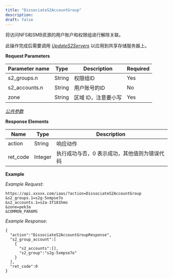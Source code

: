 ```yaml
---
title: "DissociateS2AccountGroup"
description: 
draft: false
---
```




将访问NFS和SMB资源的用户账户和权限组进行解除关联。

此操作完成后需要调用 [_UpdateS2Servers_](../update_s2_servers/) 以应用到共享存储服务器上。

**Request Parameters**

| Parameter name | Type | Description | Required |
| --- | --- | --- | --- |
| s2_groups.n | String | 权限组ID | Yes |
| s2_accounts.n | String | 用户账号的ID | No |
| zone | String | 区域 ID，注意要小写 | Yes |

[_公共参数_](../../../parameters/)

**Response Elements**

| Name | Type | Description |
| --- | --- | --- |
| action | String | 响应动作 |
| ret_code | Integer | 执行成功与否，0 表示成功，其他值则为错误代码 |

**Example**

_Example Request_:

```
https://api.xxxxx.com/iaas/?action=DissociateS2AccountGroup
&s2_groups.1=s2g-5xmpse7o
&s2_accounts.1=s2a-3f181hmo
&zone=pek3a
&COMMON_PARAMS
```

_Example Response_:

```
{
  "action":"DissociateS2AccountGroupResponse",
  "s2_group_account":[
    {
      "s2_accounts":[],
      "s2_group":"s2g-5xmpse7o"
    }
  ],
  "ret_code":0
}
```
